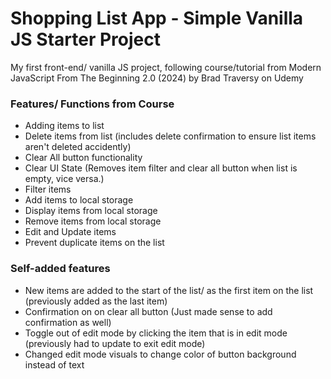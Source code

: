 # Shopping List App  - Simple Vanilla JS Starter Project

My first front-end/ vanilla JS project, following course/tutorial from Modern JavaScript From The Beginning 2.0 (2024) by Brad Traversy on Udemy

### Features/ Functions from Course
- Adding items to list
- Delete items from list (includes delete confirmation to ensure list items aren't deleted accidently)
- Clear All button functionality
- Clear UI State (Removes item filter and clear all button when list is empty, vice versa.)
- Filter items
- Add items to local storage
- Display items from local storage
- Remove items from local storage
- Edit and Update items 
- Prevent duplicate items on the list

### Self-added features
- New items are added to the start of the list/ as the first item on the list (previously added as the last item)
- Confirmation on on clear all button (Just made sense to add confirmation as well)
- Toggle out of edit mode by clicking the item that is in edit mode (previously had to update to exit edit mode)
- Changed edit mode visuals to change color of button background instead of text
